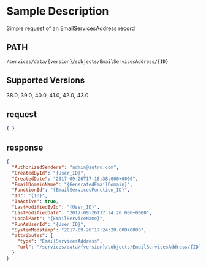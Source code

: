 # Sample Description
Simple request of an EmailServicesAddress record

## PATH
```
/services/data/{version}/sobjects/EmailServicesAddress/{ID}
```
## Supported Versions
38.0, 39.0, 40.0, 41.0, 42.0, 43.0

## request
 ```json
 { }
```

## response
```json
{
  "AuthorizedSenders": "admin@sutro.com",
  "CreatedById": "{User_ID}",
  "CreatedDate": "2017-09-26T17:18:38.000+0000",
  "EmailDomainName": "{GeneratedEmailDomain}",
  "FunctionId": "{EmailServicesFunction_ID}",
  "Id": "{ID}",
  "IsActive": true,
  "LastModifiedById": "{User_ID}",
  "LastModifiedDate": "2017-09-26T17:24:20.000+0000",
  "LocalPart": "{EmailServiceName}",
  "RunAsUserId": "{User_ID}",
  "SystemModstamp": "2017-09-26T17:24:20.000+0000",
  "attributes": {
    "type": "EmailServicesAddress",
    "url": "/services/data/{version}/sobjects/EmailServicesAddress/{ID}"
  }
}
```
